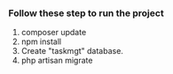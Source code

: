 
### Follow these step to run the project

1. composer update
2. npm install
3. Create "taskmgt" database.
4. php artisan migrate